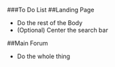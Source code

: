 ###To Do List
##Landing Page
- Do the rest of the Body
- (Optional) Center the search bar

##Main Forum
- Do the whole thing
